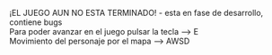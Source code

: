 ¡EL JUEGO AUN NO ESTA TERMINADO! - esta en fase de desarrollo, contiene bugs  
Para poder avanzar en el juego pulsar la tecla --> E  
Movimiento del personaje por el mapa --> AWSD

